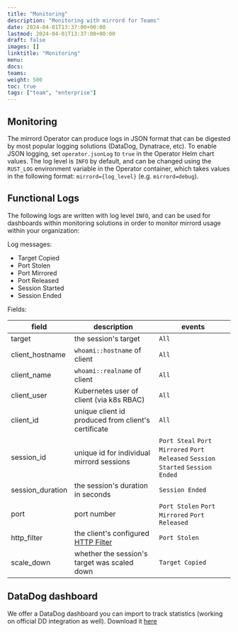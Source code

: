 ```yaml
---
title: "Monitoring"
description: "Monitoring with mirrord for Teams"
date: 2024-04-01T13:37:00+00:00
lastmod: 2024-04-01T13:37:00+00:00
draft: false
images: []
linktitle: "Monitoring"
menu:
docs:
teams:
weight: 500
toc: true
tags: ["team", "enterprise"]
---
```


## Monitoring

The mirrord Operator can produce logs in JSON format that can be digested by most popular logging solutions (DataDog, Dynatrace, etc).
To enable JSON logging, set `operator.jsonLog` to `true` in the Operator Helm chart values.
The log level is `INFO` by default, and can be changed using the `RUST_LOG` environment variable in the Operator container, which takes values in the following format: `mirrord={log_level}` (e.g. `mirrord=debug`).

## Functional Logs

The following logs are written with log level `INFO`, and can be used for dashboards within monitoring solutions in order to monitor mirrord usage within your organization:

Log messages:
- Target Copied
- Port Stolen
- Port Mirrored
- Port Released
- Session Started
- Session Ended

Fields:

|field|description|events|
|---|---|---|
|target|the session's target|`All`|
|client_hostname|`whoami::hostname` of client|`All`|
|client_name|`whoami::realname` of client|`All`|
|client_user|Kubernetes user of client (via k8s RBAC)|`All`|
|client_id|unique client id produced from client's certificate|`All`|
|session_id|unique id for individual mirrord sessions|`Port Steal` `Port Mirrored` `Port Released` `Session Started` `Session Ended`|
|session_duration|the session's duration in seconds|`Session Ended`|
|port|port number|`Port Stolen` `Port Mirrored` `Port Released`|
|http_filter|the client's configured [HTTP Filter](https://mirrord.dev/docs/reference/configuration/#feature-network-incoming-http-filter)|`Port Stolen`|
|scale_down|whether the session's target was scaled down|`Target Copied`|



## DataDog dashboard

We offer a DataDog dashboard you can import to track statistics (working on official DD integration as well).
Download it <a href="/Mirrord_Operator_Dashboard.json" download>here</a>